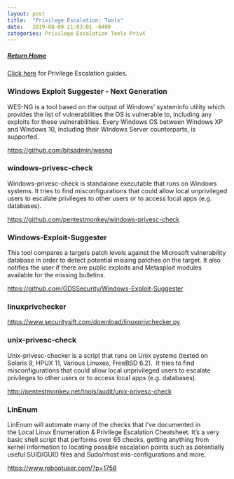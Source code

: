 ```yaml
---
layout: post
title:  "Privilege Escalation: Tools"
date:   2019-08-09 11:03:01 -0400
categories: Privilege Escalation Tools PrivX
---
```

##### [Return Home](https://thegetch.github.io/penetration/testing/resources/2019/08/09/Home/)

[Click here](https://thegetch.github.io/PenetrationTestingResources/PrivilegeEscalation) for Privilege Escalation guides. 

### Windows Exploit Suggester - Next Generation 

WES-NG is a tool based on the output of Windows' systeminfo utility which provides the list of vulnerabilities the OS is vulnerable to, including any exploits for these vulnerabilities. Every Windows OS between Windows XP and Windows 10, including their Windows Server counterparts, is supported.

<https://github.com/bitsadmin/wesng>

### windows-privesc-check

Windows-privesc-check is standalone executable that runs on Windows systems. It tries to find misconfigurations that could allow local unprivileged users to escalate privileges to other users or to access local apps (e.g. databases).
 
<https://github.com/pentestmonkey/windows-privesc-check>

### Windows-Exploit-Suggester

This tool compares a targets patch levels against the Microsoft vulnerability database in order to detect potential missing patches on the target. It also notifies the user if there are public exploits and Metasploit modules available for the missing bulletins.

<https://github.com/GDSSecurity/Windows-Exploit-Suggester>

### linuxprivchecker

<https://www.securitysift.com/download/linuxprivchecker.py>

### unix-privesc-check

Unix-privesc-checker is a script that runs on Unix systems (tested on Solaris 9, HPUX 11, Various Linuxes, FreeBSD 6.2).  It tries to find misconfigurations that could allow local unprivileged users to escalate privileges to other users or to access local apps (e.g. databases).

<http://pentestmonkey.net/tools/audit/unix-privesc-check>

### LinEnum

LinEnum will automate many of the checks that I’ve documented in the Local Linux Enumeration & Privilege Escalation Cheatsheet. It’s a very basic shell script that performs over 65 checks, getting anything from kernel information to locating possible escalation points such as potentially useful SUID/GUID files and Sudo/rhost mis-configurations and more.

<https://www.rebootuser.com/?p=1758>

